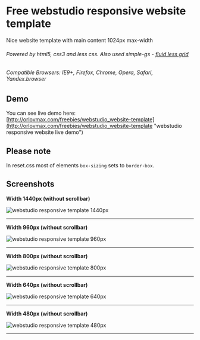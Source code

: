 Free webstudio responsive website template
======
Nice website template with main content 1024px max-width
###### Powered by html5, css3 and less css. Also used simple-gs - [fluid less grid](https://github.com/orlovmax/fluid-less-grid)
###### Compatible Browsers: IE9+, Firefox, Chrome, Opera, Safari, Yandex.browser

Demo
------
You can see live demo here: [http://orlovmax.com/freebies/webstudio_website-template](http://orlovmax.com/freebies/webstudio_website-template "webstudio responsive website live demo")

Please note
---
In reset.css most of elements `box-sizing` sets to `border-box`. 

Screenshots
---
**Width 1440px (without scrollbar)**

![webstudio responsive template 1440px](screenshots/webstudio_website-template_1440px.jpg)

---


**Width 960px (without scrollbar)**

![webstudio responsive template 960px](screenshots/webstudio_website-template_960px.jpg)

---


**Width 800px (without scrollbar)**

![webstudio responsive template 800px](screenshots/webstudio_website-template_800px.jpg)

---


**Width 640px (without scrollbar)**

![webstudio responsive template 640px](screenshots/webstudio_website-template_640px.jpg)

---


**Width 480px (without scrollbar)**

![webstudio responsive template 480px](screenshots/webstudio_website-template_480px.jpg)

---